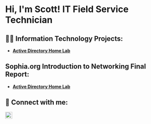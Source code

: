 <h1>Hi, I'm Scott!  IT Field Service Technician </h1>

<h2>👨‍💻 Information Technology Projects:</h2>

- <b>[Active Directory Home Lab](https://github.com/slaird2077/Active-Directory-Lab) </b>
  
<h2> Sophia.org Introduction to Networking Final Report:</h2>

- <b>[Active Directory Home Lab](https://github.com/slaird2077/LABURL) </b>

<h2> 🤳 Connect with me:</h2>

[<img align="left" alt="JoshMadakor | LinkedIn" width="22px" src="https://cdn.jsdelivr.net/npm/simple-icons@v3/icons/linkedin.svg" />][linkedin]

[Linkedin]: https://www.linkedin.com/in/scott-laird-3a49b3252/
<!--
**joshmadakor1/joshmadakor1** is a ✨ _special_ ✨ repository because its `README.md` (this file) appears on your GitHub profile.

Here are some ideas to get you started:

- 🔭 I’m currently working on ...
- 🌱 I’m currently learning ...
- 👯 I’m looking to collaborate on ...
- 🤔 I’m looking for help with ...
- 💬 Ask me about ...
- 📫 How to reach me: ...
- 😄 Pronouns: ...
- ⚡ Fun fact: ...
-->
